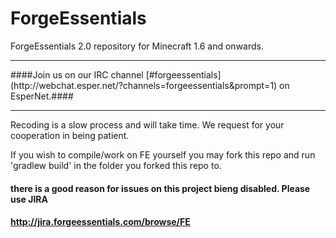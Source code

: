 ForgeEssentials
===============
ForgeEssentials 2.0 repository for Minecraft 1.6 and onwards.
<hr>
####Join us on our IRC channel [#forgeessentials](http://webchat.esper.net/?channels=forgeessentials&prompt=1) on EsperNet.####
<hr>
Recoding is a slow process and will take time. We request for your cooperation in being patient.

If you wish to compile/work on FE yourself you may fork this repo and run 'gradlew build' in the folder you forked this repo to.

#### there is a good reason for issues on this project bieng disabled. Please use JIRA
#### http://jira.forgeessentials.com/browse/FE
